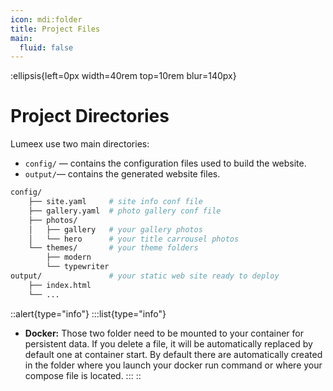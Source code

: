 ```yaml
---
icon: mdi:folder
title: Project Files
main:
  fluid: false
---
```

:ellipsis{left=0px width=40rem top=10rem blur=140px}
# Project Directories
Lumeex use two main directories:
- `config/` — contains the configuration files used to build the website.
- `output/`— contains the generated website files.
```sh
config/
    ├── site.yaml     # site info conf file
    ├── gallery.yaml  # photo gallery conf file
    ├── photos/
    │   ├── gallery   # your gallery photos
    │   └── hero      # your title carrousel photos
    └── themes/       # your theme folders
        ├── modern
        └── typewriter
output/               # your static web site ready to deploy
    ├── index.html
    └── ...
```


::alert{type="info"}
:::list{type="info"}
- __Docker:__ Those two folder need to be mounted to your container for persistent data. If you delete a file, it will be automatically replaced by default one at container start. By default there are automatically created in the folder where you launch your docker run command or where your compose file is located.
:::
::

